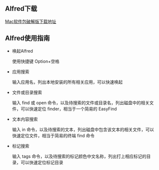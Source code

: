 ## Alfred下载
[Mac软件包破解版下载地址](https://mac.macsc.com/)
## Alfred使用指南
- 唤起Alfred

  使用快捷键 Option+空格
- 应用搜索

  输入应用名，列出本地安装的所有相关应用，可以快速唤起
- 文件或目录搜索

  输入 find 或 open 命令，以及待搜索的文件或目录名，列出磁盘中的相关文件，可以快速定位 finder，相当于一个简易的 EasyFind
- 文本内容搜索

  输入 in 命令，以及待搜索的文本，列出磁盘中包含该文本的相关文件，可以快速定位文件，相当于简易的终端 find 命令
- 标记搜索

  输入 tags 命令，以及待搜索的标记颜色中文名称，列出打上相应标记的目录，可以快速定位标记目录

